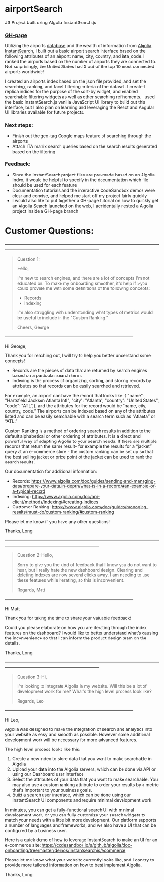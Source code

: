 # airportSearch
JS Project built using Algolia InstantSearch.js

### [GH-page](https://lochenger.github.io/airportSearch/airportsearch/)

Utilizing the airports [database](https://github.com/algolia/datasets) and the wealth of information from [Algolia InstantSearch](https://community.algolia.com/#instantsearch), I built out a basic airport search interface based on the following attributes of an airport: name, city, country, and iata_code.  I ranked the airports based on the number of airports they are connected to. Not surprisingly, the United States had 5 out of the top 10 most connected airports worldwide!

I created an airports index based on the json file provided, and set the searching, ranking, and facet filtering criteria of the dataset. I created replica indices for the purpose of the sort-by widget, and enabled searchable filtering widgets as well as other searching refinements. I used the basic InstantSearch.js vanilla JavaScript UI library to build out this interface, but I also plan on learning and leveraging the React and Angular UI libraries available for future projects.

### Next steps:
- Finish out the geo-tag Google maps feature of searching through the airports
- Attach ITA matrix search queries based on the search results generated based on the filtering


### Feedback:
- Since the InstantSearch project files are pre-made based on an Algolia Index, it would be helpful to specify in the documentation which file should be used for each feature
- Documentation tutorials and the interactive CodeSandbox demos were clear and concise, and helped me start off my project fairly quickly
- I would also like to put together a GH-page tutorial on how to quickly get an Algolia Search launched on the web, I accidentally nested a Algolia project inside a GH-page branch


# Customer Questions:
——————————————————————————————————————————————————————————

>Question 1:
>
>Hello,
>
>I'm new to search engines, and there are a lot of concepts I'm not educated on. To make my onboarding smoother, it'd help if >you could provide me with some definitions of the following concepts:
>
> * Records
> * Indexing
>
>I'm also struggling with understanding what types of metrics would be useful to include in the "Custom Ranking."
>
>Cheers, George

——————————————————————————————

Hi George,

Thank you for reaching out, I will try to help you better understand some concepts!

* Records are the pieces of data that are returned by search engines based on a particular search term.
* Indexing is the process of organizing, sorting, and storing records by attributes so that records can be easily searched and retrieved.

For example, an airport can have the record that looks like: { "name": "Hartsfield Jackson Atlanta Intl", "city": "Atlanta", "country": "United States", "code": "ATL”,}, and the attributes for the record would be “name, city, country, code.” The airports can be indexed based on any of the attributes listed and can be easily searchable with a search term such as “Atlanta” or “ATL.”

Custom Ranking is a method of ordering search results in addition to the default alphabetical or other ordering of attributes. It is a direct and powerful way of adapting Algolia to your search needs. If there are multiple records that return the same result- for example the results for a “jacket” query at an e-commerce store - the custom ranking can be set up so that the best selling jacket or price point of the jacket can be used to rank the search results.

Our documentation for additional information:
* Records: https://www.algolia.com/doc/guides/sending-and-managing-data/prepare-your-data/in-depth/what-is-in-a-record/#an-example-of-a-typical-record
* Indexing: https://www.algolia.com/doc/api-client/methods/indexing/#creating-indices
* Customer Ranking: https://www.algolia.com/doc/guides/managing-results/must-do/custom-ranking/#custom-ranking

Please let me know if you have any other questions!

Thanks,
Long

——————————————————————————————————————————————————————————

>Question 2:
>Hello,
>
>Sorry to give you the kind of feedback that I know you do not want to hear, but I really hate the new dashboard design. Clearing and deleting indexes are now several clicks away. I am needing to use these features while iterating, so this is inconvenient.
>
>Regards, Matt

——————————————————————————————

Hi Matt,

Thank you for taking the time to share your valuable feedback!

Could you please elaborate on how you are iterating through the index features on the dashboard? I would like to better understand what’s causing the inconvenience so that I can inform the product design team on the details.

Thanks,
Long

——————————————————————————————————————————————————————————

>Question 3:
>Hi,
>
>I'm looking to integrate Algolia in my website. Will this be a lot of development work for me? What's the high level process look like?
>
>Regards, Leo

——————————————————————————————

Hi Leo,

Algolia was designed to make the integration of search and analytics into your website as easy and smooth as possible. However some additional development work will be necessary for more advanced features.

The high level process looks like this:
1. Create a new index to store data that you want to make searchable in Algolia
2. Upload your data into the Algolia servers, which can be done via API or using our Dashboard user interface
3. Select the attributes of your data that you want to make searchable. You may also use a custom ranking attribute to order your results by a metric that's important to your business goals.
4. Build a search user interface, which can be done using our InstantSearch UI components and require minimal development work

In minutes, you can get a fully-functional search UI with minimal development work, or you can fully customize your search widgets to match your needs with a little bit more development. Our platform supports a number of languages and frameworks, and we also have a UI that can be configured by a business user.

Here is a quick demo of how to leverage InstantSearch to make an UI for an e-commerce site: https://codesandbox.io/s/github/algolia/doc-onboarding/tree/master/demos/instantsearchjs/ecommerce

Please let me know what your website currently looks like, and I can try to provide more tailored information on how to best implement Algolia.

Thanks,
Long
